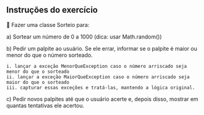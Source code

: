 ## Instruções do exercício

📝 Fazer uma classe Sorteio para:

a) Sortear um número de 0 a 1000 (dica: usar Math.random())

b) Pedir um palpite ao usuário. Se ele errar, informar se o palpite é maior ou
menor do que o número sorteado.

    i. lançar a exceção MenorQueException caso o número arriscado seja
    menor do que o sorteado
    ii. lançar a exceção MaiorQueException caso o número arriscado seja
    maior do que o sorteado
    iii. capturar essas exceções e tratá-las, mantendo a lógica original.
    
c) Pedir novos palpites até que o usuário acerte e, depois disso, mostrar em
quantas tentativas ele acertou.